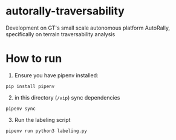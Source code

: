 # autorally-traversability
Development on GT's small scale autonomous platform AutoRally, specifically on terrain traversability analysis

# How to run

1. Ensure you have pipenv installed:

```
pip install pipenv
```

2. in this directory (`/vip`) sync dependencies

```
pipenv sync
```

3. Run the labeling script
```
pipenv run python3 labeling.py
```